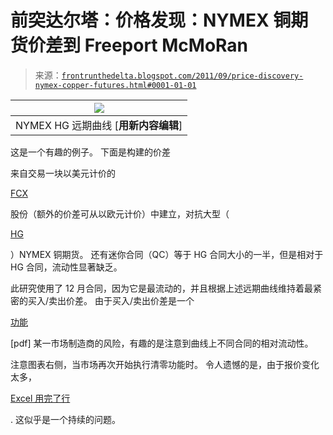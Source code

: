 <!--yml

类别：未分类

日期：2024-05-12 23:33:35

-->

# 前突达尔塔：价格发现：NYMEX 铜期货价差到 Freeport McMoRan

> 来源：[`frontrunthedelta.blogspot.com/2011/09/price-discovery-nymex-copper-futures.html#0001-01-01`](https://frontrunthedelta.blogspot.com/2011/09/price-discovery-nymex-copper-futures.html#0001-01-01)

| ![](https://blogger.googleusercontent.com/img/b/R29vZ2xl/AVvXsEgpAYRNc6ySdBcr8ruy5pm92DpzEN1DrKgJqZwrCn2-vibvgR6LYQCW2LqeNCjmTRqMIIZk5KGFTPg71QGoVe4ZkzZI59qQG4W2MCsDlHHwOlLkGtLynisCIgBXvTTETBD3QH4FL1-NopU/s1600/hgcurve.jpg) |
| --- |
| NYMEX HG 远期曲线 [**用新内容编辑**] |

这是一个有趣的例子。 下面是构建的价差

来自交易一块以美元计价的

[FCX](http://www.fcx.com/)

股份（额外的价差可从以欧元计价）中建立，对抗大型（

[HG](http://www.cmegroup.com/trading/metals/base/copper_contract_specifications.html)

）NYMEX 铜期货。 还有迷你合同（QC）等于 HG 合同大小的一半，但是相对于 HG 合同，流动性显著缺乏。

此研究使用了 12 月合同，因为它是最流动的，并且根据上述远期曲线维持着最紧密的买入/卖出价差。 由于买入/卖出价差是一个

[功能](http://polymer.bu.edu/hes/articles/pgs05.pdf)

[pdf] 某一市场制造商的风险，有趣的是注意到曲线上不同合同的相对流动性。

注意图表右侧，当市场再次开始执行清零功能时。 令人遗憾的是，由于报价变化太多，

[Excel 用完了行](http://frontrunthedelta.blogspot.com/2011/09/last-row-of-excel.html)

. 这似乎是一个持续的问题。
